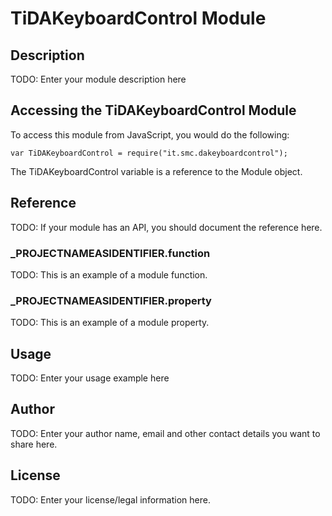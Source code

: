 # TiDAKeyboardControl Module

## Description

TODO: Enter your module description here

## Accessing the TiDAKeyboardControl Module

To access this module from JavaScript, you would do the following:

	var TiDAKeyboardControl = require("it.smc.dakeyboardcontrol");

The TiDAKeyboardControl variable is a reference to the Module object.	

## Reference

TODO: If your module has an API, you should document
the reference here.

### ___PROJECTNAMEASIDENTIFIER__.function

TODO: This is an example of a module function.

### ___PROJECTNAMEASIDENTIFIER__.property

TODO: This is an example of a module property.

## Usage

TODO: Enter your usage example here

## Author

TODO: Enter your author name, email and other contact
details you want to share here. 

## License

TODO: Enter your license/legal information here.
